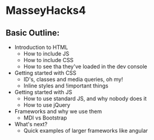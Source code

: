 # MasseyHacks4
## Basic Outline:

- Introduction to HTML
  - How to include JS 
  - How to include CSS
  - How to see tha they've loaded in the dev console
- Getting started with CSS
  - ID's, classes and media queries, oh my!
  - Inline styles and !important things
- Getting started with JS
  - How to use standard JS, and why nobody does it
  - How to use jQuery
- Frameworks and why we use them
  - MDI vs Bootstrap
- What's next?
  - Quick examples of larger frameworks like angular
